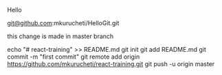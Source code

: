 Hello

git@github.com:mkurucheti/HelloGit.git

this change is made in master branch

echo "# react-training" >> README.md
git init
git add README.md
git commit -m "first commit"
git remote add origin https://github.com/mkurucheti/react-training.git
git push -u origin master
